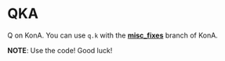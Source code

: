 # QKA
Q on KonA. You can use `q.k` with the [**misc_fixes**](https://github.com/pahihu/kona/tree/misc_fixes) branch of KonA.

**NOTE**: Use the code! Good luck!
